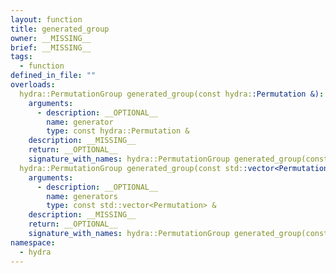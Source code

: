 ```yaml
---
layout: function
title: generated_group
owner: __MISSING__
brief: __MISSING__
tags:
  - function
defined_in_file: ""
overloads:
  hydra::PermutationGroup generated_group(const hydra::Permutation &):
    arguments:
      - description: __OPTIONAL__
        name: generator
        type: const hydra::Permutation &
    description: __MISSING__
    return: __OPTIONAL__
    signature_with_names: hydra::PermutationGroup generated_group(const hydra::Permutation & generator)
  hydra::PermutationGroup generated_group(const std::vector<Permutation> &):
    arguments:
      - description: __OPTIONAL__
        name: generators
        type: const std::vector<Permutation> &
    description: __MISSING__
    return: __OPTIONAL__
    signature_with_names: hydra::PermutationGroup generated_group(const std::vector<Permutation> & generators)
namespace:
  - hydra
---
```

